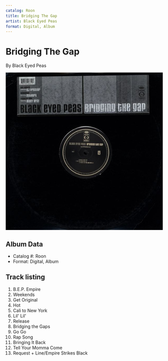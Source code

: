 ```yaml
---
catalog: Roon
title: Bridging The Gap
artist: Black Eyed Peas
format: Digital, Album
---
```


# Bridging The Gap

By Black Eyed Peas

![](../../assets/albumcovers/Black_Eyed_Peas-Bridging_The_Gap.png)

## Album Data

- Catalog #: Roon
- Format: Digital, Album


## Track listing


1. B.E.P. Empire
2. Weekends
3. Get Original
4. Hot
5. Cali to New York
6. Lil' Lil'
7. Release
8. Bridging the Gaps
9. Go Go
10. Rap Song
11. Bringing It Back
12. Tell Your Momma Come
13. Request + Line/Empire Strikes Black

